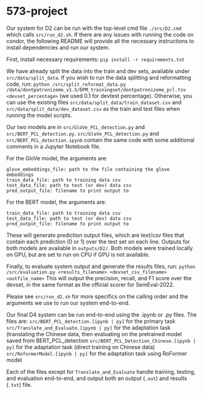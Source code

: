 # 573-project


Our system for D2 can be run with the top-level cmd file `./src/D2.cmd` which calls `src/run_d2.sh`. If there are any issues with running the code on condor, the following README will provide all the necessary instructions to install dependencies and run our system.

First, install necessary requirements: `pip install -r requirements.txt`

We have already split the data into the train and dev sets, available under `src/data/split_data`. If you wish to run the data splitting and reformatting code, run: `python /src/split_reformat_data.py /data/dontpatronizeme_v1.5/DPM_trainingset/dontpatronizeme_pcl.tsv <devset_percentage>` (we used 0.1 for devtest percentage). Otherwise, you can use the existing files `src/data/split_data/train_dataset.csv` and `src/data/split_data/dev_dataset.csv` as the train and test files when running the model scripts.

Our two models are in `src/GloVe_PCL_detection.py` and `src/BERT_PCL_detection.py`. `src/GloVe_PCL_detection.py` and `src/BERT_PCL_detection.ipynb` contain the same code with some additional comments in a Jupyter Notebook file. 

For the GloVe model, the arguments are:
```
glove_embeddings_file: path to the file containing the glove embeddings
train_data_file: path to training data csv 
test_data_file: path to test (or dev) data csv 
pred_output_file: filename to print output to 
```

For the BERT model, the arguments are:
```
train_data_file: path to training data csv 
test_data_file: path to test (or dev) data csv 
pred_output_file: filename to print output to 
```
These will generate prediction output files, which are text/csv files that contain each prediction (0 or 1) over the test set on each line.
Outputs for both models are available in `outputs/D2/`. Both models were trained locally on GPU, but are set to run on CPU if GPU is not available. 

Finally, to evaluate system output and generate the results files, run: `python /src/evaluation.py <results_filename> <devset_csv_filename> <outfile_name>`
This will output the precision, recall, and F1 score over the devset, in the same format as the official scorer for SemEval-2022.

Please see `src/run_d2.sh` for more specifics on the calling order and the arguments we use to run our system end-to-end.

Our final D4 system can be run end-to-end using the .ipynb or .py files. The files are:
`src/BERT_PCL_detection.[ipynb | py]` for the primary task 
`src/Translate_and_Evaluate.[ipynb | py]` for the adaptation task (translating the Chinese data, then evaluating on the pretrained model saved from BERT_PCL_detection
`src/BERT_PCL_Detection_Chinese.[ipynb | py]` for the adaptation task (direct training on Chinese data)
`src/RoformerModel.[ipynb | py]` for the adaptation task using RoFormer model

Each of the files except for `Translate_and_Evaluate` handle training, testing, and evaluation end-to-end, and output both an output (`.out`) and results (`.txt`) file. 
